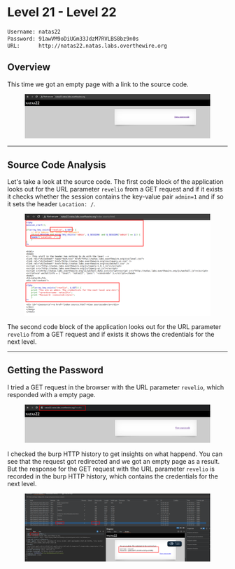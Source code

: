 # Level 21 - Level 22

```
Username: natas22
Password: 91awVM9oDiUGm33JdzM7RVLBS8bz9n0s
URL:      http://natas22.natas.labs.overthewire.org
```

## Overview

This time we got an empty page with a link to the source code.

<figure><img src="../.gitbook/assets/image (159).png" alt=""><figcaption></figcaption></figure>

***

## Source Code Analysis

Let's take a look at the source code. The first code block of the application looks out for the URL parameter `revelio` from a GET request and if it exists it checks whether the session contains the key-value pair `admin=1` and if so it sets the header `Location: /`.

<figure><img src="../.gitbook/assets/image (160).png" alt=""><figcaption></figcaption></figure>

The second code block of the application looks out for the URL parameter `revelio` from a GET request and if exists it shows the credentials for the next level.

***

## Getting the Password

I tried a GET request in the browser with the URL parameter `revelio`, which responded with a empty page.

<figure><img src="../.gitbook/assets/image (163).png" alt=""><figcaption></figcaption></figure>

I checked the burp HTTP history to get insights on what happend. You can see that the request got redirected and we got an empty page as a result. But the response for the GET request with the URL parameter `revelio` is recorded in the burp HTTP history, which contains the credentials for the next level.

<figure><img src="../.gitbook/assets/image (164).png" alt=""><figcaption></figcaption></figure>
